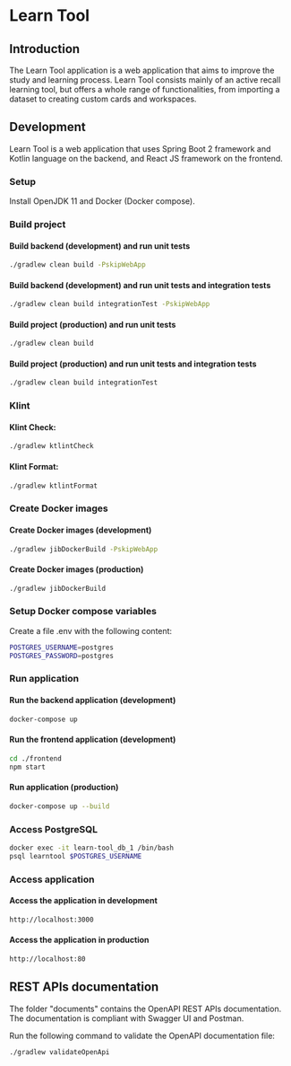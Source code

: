 # Learn Tool

## Introduction
The Learn Tool application is a web application that aims to improve the study and learning process.
Learn Tool consists mainly of an active recall learning tool, but offers a whole range of functionalities, from importing a dataset to creating custom cards and workspaces.

## Development

Learn Tool is a web application that uses Spring Boot 2 framework and Kotlin language on the backend, and React JS framework on the frontend.

### Setup

Install OpenJDK 11 and Docker (Docker compose).

### Build project

#### Build backend (development) and run unit tests

```sh
./gradlew clean build -PskipWebApp
```

#### Build backend (development) and run unit tests and integration tests

```sh
./gradlew clean build integrationTest -PskipWebApp
```

#### Build project (production) and run unit tests

```sh
./gradlew clean build
```

#### Build project (production) and run unit tests and integration tests

```sh
./gradlew clean build integrationTest
```

### Klint

#### Klint Check:

```sh
./gradlew ktlintCheck
```

#### Klint Format:

```sh
./gradlew ktlintFormat
```

### Create Docker images

#### Create Docker images (development)

```sh
./gradlew jibDockerBuild -PskipWebApp
```

#### Create Docker images (production)

```sh
./gradlew jibDockerBuild
```

### Setup Docker compose variables

Create a file .env with the following content:

```sh
POSTGRES_USERNAME=postgres
POSTGRES_PASSWORD=postgres
```

### Run application

#### Run the backend application (development)

```sh
docker-compose up
```

#### Run the frontend application (development)

```sh
cd ./frontend
npm start
```

#### Run application (production)

```sh
docker-compose up --build
```

### Access PostgreSQL

```sh
docker exec -it learn-tool_db_1 /bin/bash
psql learntool $POSTGRES_USERNAME
```

### Access application

#### Access the application in development

```sh
http://localhost:3000
```

#### Access the application in production

```sh
http://localhost:80
```

## REST APIs documentation

The folder "documents" contains the OpenAPI REST APIs documentation.
The documentation is compliant with Swagger UI and Postman.

Run the following command to validate the OpenAPI documentation file:
 
```sh
./gradlew validateOpenApi
```
